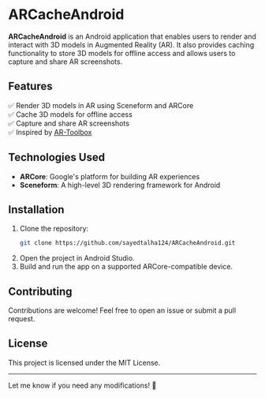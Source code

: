 # ARCacheAndroid  

**ARCacheAndroid** is an Android application that enables users to render and interact with 3D models in Augmented Reality (AR). It also provides caching functionality to store 3D models for offline access and allows users to capture and share AR screenshots.  

## Features  
✅ Render 3D models in AR using Sceneform and ARCore  
✅ Cache 3D models for offline access  
✅ Capture and share AR screenshots  
✅ Inspired by [AR-Toolbox](https://github.com/SimonMarquis/AR-Toolbox)  

## Technologies Used  
- **ARCore**: Google's platform for building AR experiences  
- **Sceneform**: A high-level 3D rendering framework for Android  

## Installation  
1. Clone the repository:  
   ```bash
   git clone https://github.com/sayedtalha124/ARCacheAndroid.git
   ```
2. Open the project in Android Studio.  
3. Build and run the app on a supported ARCore-compatible device.  

## Contributing  
Contributions are welcome! Feel free to open an issue or submit a pull request.  

## License  
This project is licensed under the MIT License.  

---

Let me know if you need any modifications! 🚀
